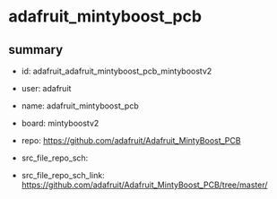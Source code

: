 # adafruit_mintyboost_pcb
 
## summary 
* id: adafruit_adafruit_mintyboost_pcb_mintyboostv2
* user: adafruit
* name: adafruit_mintyboost_pcb
* board: mintyboostv2
* repo: https://github.com/adafruit/Adafruit_MintyBoost_PCB



* src_file_repo_sch: 
* src_file_repo_sch_link: https://github.com/adafruit/Adafruit_MintyBoost_PCB/tree/master/






